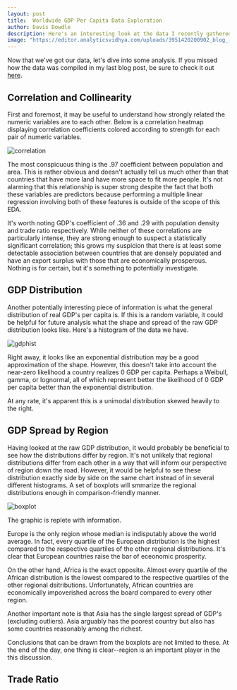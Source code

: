 ```yaml
---
layout: post
title:  Worldwide GDP Per Capita Data Exploration
author: Davis Dowdle
description: Here's an interesting look at the data I recently gathered.
image: "https://editor.analyticsvidhya.com/uploads/3951420200902_blog_-forecasting-with-time-series-models-using-python_pt2_website.png"
--- 
```


Now that we've got our data, let's dive into some analysis. If you missed how the data was compiled in my last blog post, be sure to check it out <a href="https://davisdowdle.github.io/2023/11/21/data-collection.html" target="_blank">here</a>.

## Correlation and Collinearity

First and foremost, it may be useful to understand how strongly related the numeric variables are to each other. Below is a correlation heatmap displaying correlation coefficients colored according to strength for each pair of numeric variables. 

![correlation]({{site.url}}.{{site.baseurl}}/assets/images/correlation.png)

The most conspicuous thing is the .97 coefficient between population and area. This is rather obvious and doesn't actually tell us much other than that countries that have more land have more space to fit more people. It's not alarming that this relationship is super strong despite the fact that both these variables are predictors because performing a multiple linear regression involving both of these features is outside of the scope of this EDA. 

It's worth noting GDP's coefficient of .36 and .29 with population density and trade ratio respectively. While neither of these correlations are particularly intense, they are strong enough to suspect a statistically significant correlation; this grows my suspicion that there is at least some detectable association between countries that are densely populated and have an export surplus with those that are economically prosperous. Nothing is for certain, but it's something to potentially investigate.

## GDP Distribution

Another potentially interesting piece of information is what the general distribution of real GDP's per capita is. If this is a random variable, it could be helpful for future analysis what the shape and spread of the raw GDP distribution looks like. Here's a histogram of the data we have.

![gdphist]({{site.url}}.{{site.baseurl}}/assets/images/gdphist.png)

Right away, it looks like an exponential distribution may be a good approximation of the shape. However, this doesn't take into account the near-zero likelihood a country realizes 0 GDP per capita. Perhaps a Weibull, gamma, or lognormal, all of which represent better the likelihood of 0 GDP per capita better than the exponential distribution. 

At any rate, it's apparent this is a unimodal distribution skewed heavily to the right. 

## GDP Spread by Region

Having looked at the raw GDP distribution, it would probably be beneficial to see how the distributions differ by region. It's not unlikely that regional distributions differ from each other in a way that will inform our perspective of region down the road. However, it would be helpful to see these distribution exactly side by side on the same chart instead of in several different histograms. A set of boxplots will smmarize the regional distributions enough in comparison-friendly manner.

![boxplot]({{site.url}}.{{site.baseurl}}/assets/images/boxplot.png)

The graphic is replete with information. 

Europe is the only region whose median is indisputably above the world average. In fact, every quartile of the European distribution is the highest compared to the respective quartiles of the other regional distributions. It's clear that European countries raise the bar of eceonomic prosperity.

On the other hand, Africa is the exact opposite. Almost every quartile of the African distribution is the lowest compared to the respective quartiles of the other regional dsitributions. Unfortunately, African countries are economically impoverished across the board compared to every other region.

Another important note is that Asia has the single largest spread of GDP's (excluding outliers). Asia arguably has the poorest country but also has some countries reasonably among the richest. 

Conclusions that can be drawn from the boxplots are not limited to these. At the end of the day, one thing is clear--region is an important player in the this discussion.

## Trade Ratio

